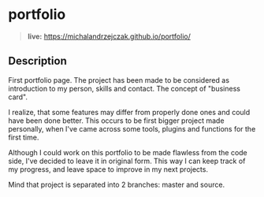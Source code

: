 # portfolio

> **live:** https://michalandrzejczak.github.io/portfolio/

## Description

First portfolio page. The project has been made to be considered as introduction to my person, skills and contact. The concept of "business card".

I realize, that some features may differ from properly done ones and could have been done better.  This occurs to be first bigger project made personally, when I've came across some tools, plugins and functions for the first time. 

Although I could work on this portfolio to be made flawless from the code side, I've decided to leave it in original form. This way I can keep track of my progress, and leave space to improve in my next projects. 

Mind that project is separated into 2 branches: master and source.
